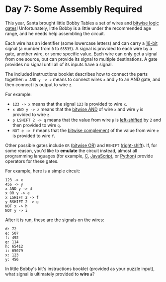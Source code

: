 # Day 7: Some Assembly Required

This year, Santa brought little Bobby Tables a set of wires and
[bitwise logic gates](https://en.wikipedia.org/wiki/Bitwise_operation)!
Unfortunately, little Bobby is a little under the recommended age range, and he
needs help assembling the circuit.

Each wire has an identifier (some lowercase letters) and can carry a
[16-bit](https://en.wikipedia.org/wiki/16-bit) signal (a number from `0` to
`65535`). A signal is provided to each wire by a gate, another wire, or some
specific value. Each wire can only get a signal from one source, but can provide
its signal to multiple destinations. A gate provides no signal until all of its
inputs have a signal.

The included instructions booklet describes how to connect the parts together:
`x AND y -> z` means to connect wires `x` and `y` to an AND gate, and then
connect its output to wire `z`.

For example:

- `123 -> x` means that the signal `123` is provided to wire `x`.
- `x AND y -> z` means that the
  [bitwise AND](https://en.wikipedia.org/wiki/Bitwise_operation#AND) of wire `x`
  and wire `y` is provided to wire `z`.
- `p LSHIFT 2 -> q` means that the value from wire `p` is
  [left-shifted](https://en.wikipedia.org/wiki/Logical_shift) by `2` and then
  provided to wire `q`.
- `NOT e -> f` means that the [bitwise complement](https://en.wikipedia.org/wiki/Bitwise_operation#NOT)
  of the value from wire `e` is provided to wire `f`.

Other possible gates include `OR`
([bitwise OR](https://en.wikipedia.org/wiki/Bitwise_operation#OR)) and `RSHIFT`
([right-shift](https://en.wikipedia.org/wiki/Logical_shift)). If, for some
reason, you'd like to **emulate** the circuit instead, almost all programming
languages (for example, [C](https://en.wikipedia.org/wiki/Bitwise_operations_in_C),
[JavaScript](https://developer.mozilla.org/en-US/docs/Web/JavaScript/Reference/Operators/Bitwise_Operators),
or [Python](https://wiki.python.org/moin/BitwiseOperators)) provide operators
for these gates.

For example, here is a simple circuit:

```text
123 -> x
456 -> y
x AND y -> d
x OR y -> e
x LSHIFT 2 -> f
y RSHIFT 2 -> g
NOT x -> h
NOT y -> i
```

After it is run, these are the signals on the wires:

```
d: 72
e: 507
f: 492
g: 114
h: 65412
i: 65079
x: 123
y: 456
```

In little Bobby's kit's instructions booklet (provided as your puzzle input),
what signal is ultimately provided to **wire `a`**?
